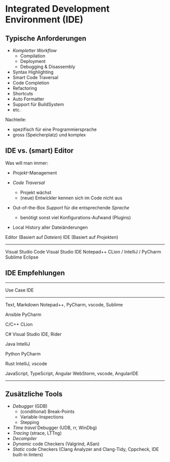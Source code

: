 Integrated Development Environment (IDE)
========================================


Typische Anforderungen
----------------------

* *Kompletter Workflow*
  * Compilation
  * Deployment
  * Debugging & Disassembly
* Syntax Highlighting
* Smart Code Traversal
* Code Completion
* Refactoring
* Shortcuts
* Auto Formatter
* Support für BuildSystem
* etc.

Nachteile:

* spezifisch für eine Programmiersprache
* gross (Speicherplatz) und komplex


IDE vs. (smart) Editor
----------------------

Was will man immer:

* *Projekt*-Management

* *Code Traversal*
  * Projekt wächst
  * (neue) Entwickler kennen sich im Code nicht aus

* Out-of-the-Box *Support* für die entsprechende *Sprache*
  * benötigt sonst viel Konfigurations-Aufwand (Plugins)

* Local History aller Dateiänderungen

Editor (Basiert auf *Dateien*)    IDE (Basiert auf *Projekten*)
------                            ---
Visual Studio Code                Visual Studio IDE
Notepad++                         CLion / IntelliJ / PyCharm
Sublime                           Eclipse


IDE Empfehlungen
----------------

----
Use Case                          IDE
--------                          --------------------------------
Text, Markdown                    Notepad++, PyCharm, vscode, Sublime

Ansible                           PyCharm

C/C++                             CLion

C#                                Visual Studio IDE, Rider

Java                              IntelliJ

Python                            PyCharm

Rust                              IntelliJ, vscode

JavaScript, TypeScript, Angular   WebStorm, vscode, AngularIDE

----


Zusätzliche Tools
-----------------

* *Debugger* (GDB)
  * (conditional) Break-Points
  * Variable-Inspections
  * Stepping
* *Time travel* Debugger (UDB, rr, WinDbg)
* *Tracing* (strace, LTTng)
* *Decompiler*
* *Dynamic* code Checkers (Valgrind, ASan)
* *Static* code Checkers (Clang Analyzer and Clang-Tidy, Cppcheck, IDE built-in linters)
